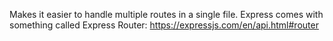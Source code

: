 Makes it easier to handle multiple routes in a single file.
Express comes with something called Express Router: https://expressjs.com/en/api.html#router